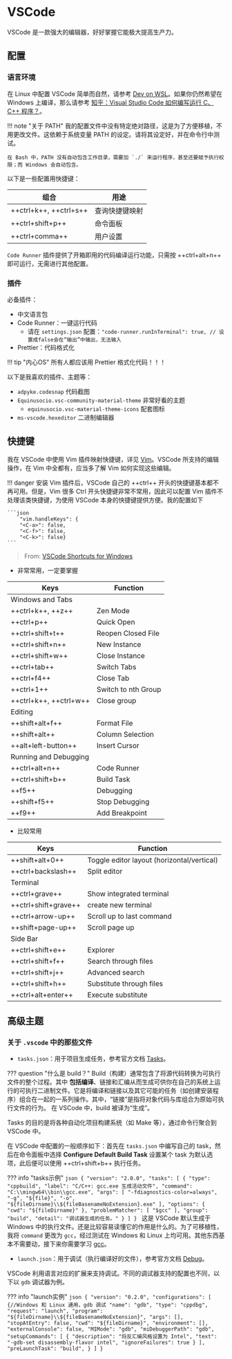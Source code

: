 # VSCode

VSCode 是一款强大的编辑器，好好掌握它能极大提高生产力。

## 配置

### 语言环境

在 Linux 中配置 VSCode 简单而自然，请参考 [Dev on WSL](https://dowww.spencerwoo.com/3-vscode/3-0-intro.html)。如果你仍然希望在 Windows 上编译，那么请参考 [知乎：Visual Studio Code 如何编写运行 C、C++ 程序？](https://www.zhihu.com/question/30315894/answer/154979413)。

<!-- prettier-ignore-start -->
!!! note "关于 PATH"
    我的配置文件中没有特定绝对路径，这是为了方便移植，不用更改文件。这依赖于系统变量 PATH 的设定。请将其设定好，并在命令行中测试。

    在 Bash 中，PATH 没有自动包含工作目录，需要加 `./` 来运行程序，甚至还要赋予执行权限；而 Windows 会自动包含。
<!-- prettier-ignore-end -->

以下是一些配置用快捷键：

| 组合                   | 用途           |
| ---------------------- | -------------- |
| ++ctrl+k++, ++ctrl+s++ | 查询快捷键映射 |
| ++ctrl+shift+p++       | 命令面板       |
| ++ctrl+comma++         | 用户设置       |

`Code Runner` 插件提供了开箱即用的代码编译运行功能，只需按 ++ctrl+alt+n++ 即可运行，无需进行其他配置。

### 插件

必备插件：

-   中文语言包
-   Code Runner：一键运行代码
    -   请在 `settings.json` 配置：`"code-runner.runInTerminal": true, // 设置成false会在“输出”中输出，无法输入`
-   Prettier：代码格式化

<!-- prettier-ignore-start -->
!!! tip "内心OS"
    所有人都应该用 Prettier 格式化代码！！！
<!-- prettier-ignore-end -->

以下是我喜欢的插件、主题等：

-   `adpyke.codesnap` 代码截图
-   `Equinusocio.vsc-community-material-theme` 非常好看的主题
    -   `equinusocio.vsc-material-theme-icons` 配套图标
-   `ms-vscode.hexeditor` 二进制编辑器

## 快捷键

我在 VSCode 中使用 Vim 插件映射快捷键，详见 [Vim](Vim.md)。VSCode 所支持的编辑操作，在 Vim 中全都有，应当多了解 Vim 如何实现这些编辑。

<!-- prettier-ignore-start -->
!!! danger
    安装 Vim 插件后，VSCode 自己的 ++ctrl++ 开头的快捷键基本都不再可用。但是，Vim 很多 Ctrl 开头快捷键非常不常用，因此可以配置 Vim 插件不处理该类快捷键，为使用 VSCode 本身的快捷键提供方便。我的配置如下

    ```json
        "vim.handleKeys": {
        "<C-a>": false,
        "<C-f>": false,
        "<C-k>": false}
    ```
<!-- prettier-ignore-end -->

> From: [VSCode Shortcuts for Windows](https://code.visualstudio.com/shortcuts/keyboard-shortcuts-windows.pdf)

-   非常常用，一定要掌握

| Keys                   | Function            |
| ---------------------- | ------------------- |
| Windows and Tabs       |                     |
| ++ctrl+k++, ++z++      | Zen Mode            |
| ++ctrl+p++             | Quick Open          |
| ++ctrl+shift+t++       | Reopen Closed File  |
| ++ctrl+shift+n++       | New Instance        |
| ++ctrl+shift+w++       | Close Instance      |
| ++ctrl+tab++           | Switch Tabs         |
| ++ctrl+f4++            | Close Tab           |
| ++ctrl+1++             | Switch to nth Group |
| ++ctrl+k++, ++ctrl+w++ | Close group         |
| Editing                |                     |
| ++shift+alt+f++        | Format File         |
| ++shift+alt++          | Column Selection    |
| ++alt+left-button++    | Insert Cursor       |
| Running and Debugging  |                     |
| ++ctrl+alt+n++         | Code Runner         |
| ++ctrl+shift+b++       | Build Task          |
| ++f5++                 | Debugging           |
| ++shift+f5++           | Stop Debugging      |
| ++f9++                 | Add Breakpoint      |

-   比较常用

| Keys                 | Function                                   |
| -------------------- | ------------------------------------------ |
| ++shift+alt+0++      | Toggle editor layout (horizontal/vertical) |
| ++ctrl+backslash++   | Split editor                               |
| Terminal             |                                            |
| ++ctrl+grave++       | Show integrated terminal                   |
| ++ctrl+shift+grave++ | create new terminal                        |
| ++ctrl+arrow-up++    | Scroll up to last command                  |
| ++shift+page-up++    | Scroll page up                             |
| Side Bar             |                                            |
| ++ctrl+shift+e++     | Explorer                                   |
| ++ctrl+shift+f++     | Search through files                       |
| ++ctrl+shift+j++     | Advanced search                            |
| ++ctrl+shift+h++     | Substitute through files                   |
| ++ctrl+alt+enter++   | Execute substitute                         |

## 高级主题

### 关于 `.vscode` 中的那些文件

-   `tasks.json`：用于项目生成任务，参考官方文档 [Tasks](https://code.visualstudio.com/docs/editor/tasks)。

<!-- prettier-ignore-start -->
??? question "什么是 build？"
    Build（构建）通常包含了将源代码转换为可执行文件的整个过程。其中 **包括编译**、链接和汇编从而生成可供你在自己的系统上运行的可执行二进制文件。它是将编译和链接以及其它可能的任务（如创建安装程序）组合在一起的一系列操作。其中，“链接”是指将对象代码与库组合为原始可执行文件的行为。
    在 VSCode 中，build 被译为“生成”。
<!-- prettier-ignore-end -->

Tasks 的目的是将各种自动化项目构建系统（如 Make 等），通过命令行聚合到 VSCode 中。

在 VSCode 中配置的一般顺序如下：首先在 `tasks.json` 中编写自己的 task，然后在命令面板中选择 **Configure Default Build Task** 设置某个 task 为默认选项，此后便可以使用 ++ctrl+shift+b++ 执行任务。

<!-- prettier-ignore-start -->
??? info "tasks示例"
    ```json
    {
    "version": "2.0.0",
    "tasks": [
        {
            "type": "cppbuild",
            "label": "C/C++: gcc.exe 生成活动文件",
            "command": "C:\\mingw64\\bin\\gcc.exe",
            "args": [
                "-fdiagnostics-color=always",
                "-g",
                "${file}",
                "-o",
                "${fileDirname}\\${fileBasenameNoExtension}.exe"
            ],
            "options": {
                "cwd": "${fileDirname}"
            },
            "problemMatcher": [
                "$gcc"
            ],
            "group": "build",
            "detail": "调试器生成的任务。"
        }
      ]
    }
    ```
    这是 VSCode 默认生成于 Windows 中的执行文件。还是比较容易读懂它的作用是什么的。为了可移植性，我将 `command` 更改为 `gcc`，经过测试在 Windows 和 Linux 上均可用。其他东西基本不需要动，接下来你需要学习 [gcc](../linux/tools/gcc.md)。
<!-- prettier-ignore-end -->

-   `launch.json`：用于调试（执行编译好的文件），参考官方文档 [Debug](https://code.visualstudio.com/docs/editor/debugging)。

VSCode 利用语言对应的扩展来支持调试。不同的调试器支持的配置也不同，以下以 `gdb` 调试器为例。

<!-- prettier-ignore-start -->
??? info "launch实例"
    ```json
    {
        "version": "0.2.0",
        "configurations": [
            {//Windows 和 Linux 通用，gdb 调试
                "name": "gdb",
                "type": "cppdbg",
                "request": "launch",
                "program": "${fileDirname}\\${fileBasenameNoExtension}",
                "args": [],
                "stopAtEntry": false,
                "cwd": "${fileDirname}",
                "environment": [],
                "externalConsole": false,
                "MIMode": "gdb",
                "miDebuggerPath": "gdb",
                "setupCommands": [
                    {
                        "description": "将反汇编风格设置为 Intel",
                        "text": "-gdb-set disassembly-flavor intel",
                        "ignoreFailures": true
                    }
                ],
                "preLaunchTask": "build",
            }
        ]
    }
    ```
<!-- prettier-ignore-end -->
